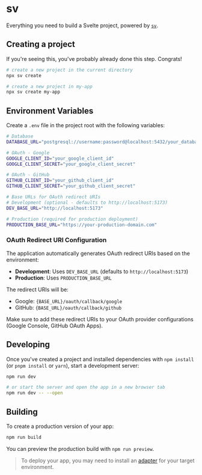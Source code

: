 # sv

Everything you need to build a Svelte project, powered by [`sv`](https://github.com/sveltejs/cli).

## Creating a project

If you're seeing this, you've probably already done this step. Congrats!

```bash
# create a new project in the current directory
npx sv create

# create a new project in my-app
npx sv create my-app
```

## Environment Variables

Create a `.env` file in the project root with the following variables:

```bash
# Database
DATABASE_URL="postgresql://username:password@localhost:5432/your_database"

# OAuth - Google
GOOGLE_CLIENT_ID="your_google_client_id"
GOOGLE_CLIENT_SECRET="your_google_client_secret"

# OAuth - GitHub
GITHUB_CLIENT_ID="your_github_client_id"
GITHUB_CLIENT_SECRET="your_github_client_secret"

# Base URLs for OAuth redirect URIs
# Development (optional - defaults to http://localhost:5173)
DEV_BASE_URL="http://localhost:5173"

# Production (required for production deployment)
PRODUCTION_BASE_URL="https://your-production-domain.com"
```

### OAuth Redirect URI Configuration

The application automatically generates OAuth redirect URIs based on the environment:

- **Development**: Uses `DEV_BASE_URL` (defaults to `http://localhost:5173`)
- **Production**: Uses `PRODUCTION_BASE_URL`

The redirect URIs will be:
- Google: `{BASE_URL}/oauth/callback/google`
- GitHub: `{BASE_URL}/oauth/callback/github`

Make sure to add these redirect URIs to your OAuth provider configurations (Google Console, GitHub OAuth Apps).

## Developing

Once you've created a project and installed dependencies with `npm install` (or `pnpm install` or `yarn`), start a development server:

```bash
npm run dev

# or start the server and open the app in a new browser tab
npm run dev -- --open
```

## Building

To create a production version of your app:

```bash
npm run build
```

You can preview the production build with `npm run preview`.

> To deploy your app, you may need to install an [adapter](https://svelte.dev/docs/kit/adapters) for your target environment.
